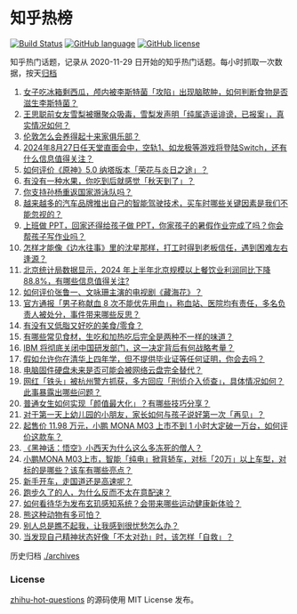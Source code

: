 # 知乎热榜
[![Build Status](https://github.com/ToWeLong/zhihu-hot-questions/workflows/CI/badge.svg)](https://github.com/ToWeLong/zhihu-hot-questions/actions)
[![GitHub language](https://img.shields.io/badge/language-golang-orange.svg)](https://golang.org/)
[![GitHub license](https://img.shields.io/github/license/ToWeLong/zhihu-hot-questions)](https://github.com/ToWeLong/zhihu-hot-questions/blob/main/LICENSE)

知乎热门话题，记录从 2020-11-29 日开始的知乎热门话题。每小时抓取一次数据，按天[归档](./archives)

<!-- BEGIN -->

1. [女子吃冰箱剩西瓜，颅内被李斯特菌「攻陷」出现脑脓肿，如何判断食物是否滋生李斯特菌？](https://www.zhihu.com/question/665373546)
1. [王思聪前女友雪梨被曝聚众吸毒，雪梨发声明「纯属造谣诽谤，已报案」，真实情况如何？](https://www.zhihu.com/question/665495953)
1. [伦敦怎么会养得起十来家俱乐部？](https://www.zhihu.com/question/664881826)
1. [2024年8月27日任天堂直面会中，空轨1、如龙极等游戏将登陆Switch，还有什么信息值得关注？](https://www.zhihu.com/question/665454528)
1. [如何评价《原神》5.0 纳塔版本「荣花与炎日之途」？](https://www.zhihu.com/question/665507819)
1. [有没有一种水果，你吃到后就感觉「秋天到了」？](https://www.zhihu.com/question/664293175)
1. [你支持孙杨重返国家游泳队吗？](https://www.zhihu.com/question/665275494)
1. [越来越多的汽车品牌推出自己的智能驾驶技术，买车时哪些关键因素是我们不能忽视的？](https://www.zhihu.com/question/665426123)
1. [上班做 PPT，回家还得给孩子做 PPT，你家孩子的暑假作业完成了吗？你会帮孩子写作业吗？](https://www.zhihu.com/question/665334806)
1. [怎样才能像《边水往事》里的沈星那样，打工时得到老板信任，遇到困难左右逢源？](https://www.zhihu.com/question/665007300)
1. [北京统计局数据显示，2024 年上半年北京规模以上餐饮业利润同比下降 88.8%，有哪些信息值得关注?](https://www.zhihu.com/question/665429742)
1. [如何评价张鲁一、文咏珊主演的电视剧《藏海花》？](https://www.zhihu.com/question/665326249)
1. [官方通报「男子称献血 8 次不能优先用血」，称血站、医院均有责任，多名负责人被处分，事件带来哪些反思？](https://www.zhihu.com/question/665454853)
1. [有没有又低脂又好吃的美食/零食？](https://www.zhihu.com/question/664087742)
1. [有哪些常见食材，生吃和加热吃后完全是两种不一样的味道？](https://www.zhihu.com/question/664691431)
1. [IBM 将彻底关闭中国研发部门，这一决定背后有何战略考量？](https://www.zhihu.com/question/665331551)
1. [假如允许你在清华上四年学，但不提供毕业证等任何证明，你会去吗？](https://www.zhihu.com/question/665414252)
1. [电脑固件硬盘未来是否可能会被网络云盘完全替代？](https://www.zhihu.com/question/664363311)
1. [网红「铁头」被杭州警方抓获，多方回应「刑侦介入侦查」，具体情况如何？此事暴露出哪些问题？](https://www.zhihu.com/question/665442683)
1. [普通女生如何实现「颜值最大化」？有哪些技巧分享？](https://www.zhihu.com/question/658905845)
1. [对于第一天上幼儿园的小朋友，家长如何与孩子说好第一次「再见」？](https://www.zhihu.com/question/664998449)
1. [起售价 11.98 万元，小鹏 MONA M03 上市不到 1 小时大定破一万台，如何评价这款车？](https://www.zhihu.com/question/665498371)
1. [《黑神话：悟空》小西天为什么这么多冻死的僧人？](https://www.zhihu.com/question/665264010)
1. [小鹏MONA M03上市，智能「纯电」掀背轿车，对标「20万」以上车型，对标的是哪些？该车有哪些亮点？](https://www.zhihu.com/question/665456190)
1. [新手开车，走国道还是高速呢？](https://www.zhihu.com/question/663446065)
1. [跑步久了的人，为什么反而不太在意配速？](https://www.zhihu.com/question/664507172)
1. [如何看待华为发布玄玑感知系统？会带来哪些运动健康新体验？](https://www.zhihu.com/question/665431957)
1. [熊这种动物有多可怕？](https://www.zhihu.com/question/624607620)
1. [别人总是瞧不起我，让我感到很忧愁怎么办？](https://www.zhihu.com/question/665320321)
1. [当发现自己精神状态好像「不太对劲」时，该怎样「自救」？](https://www.zhihu.com/question/664782574)

<!-- END -->

历史归档 [./archives](./archives)


### License
[zhihu-hot-questions](https://github.com/towelong/zhihu-hot-questions) 的源码使用 MIT License 发布。